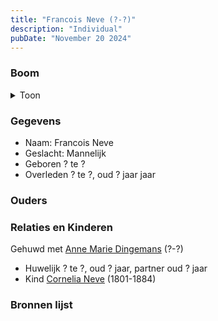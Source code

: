 ```yaml
---
title: "Francois Neve (?-?)"
description: "Individual"
pubDate: "November 20 2024"
---
```


### Boom
<details><summary>Toon</summary>

![test](https://www.plantuml.com/plantuml/svg/hP8_Ry8m4CLtVufJ6JeXvKyh8HG13IHLXrOTkYCdle8LnqO-foX2-UvrmGKwjKCtw-xU_PwVlI37hUjQnQYHUiSjRw7YTREnfjDYQPInu2pNv5ke7TjAWL1BMoiydR7TkHvQR2kqT2gHGul6zJjaLrjhnOdWm00WDrQWVTlAkj58b6KjbtesWvGDZDt2wn55Z9qaDwNdrqOIlE07tW0dU8gYA8tXB1mLQNbVvdxxuLsY4WDaqufN_ReopYcSpc0EywiUDPrIQwx5khQ6g3BUHXWQpjW7hH6UkPK8AwatsFeKBlG4O5JcHLga_qCDq6owHo4yxgjnf9MU5YSmKdApTJqgPVQUU1OiZTMe9FyPJl8dUtwgB7A89r4CZvRpRl-xsoI6LR7qcidTjsPWuJt6u-2MXOWkXN2BSN37s0AryD_k4m00)
</details>

### Gegevens
- Naam: Francois Neve 
- Geslacht: Mannelijk
- Geboren ? te ? 
- Overleden ? te ?, oud ? jaar jaar 

### Ouders

### Relaties en Kinderen

Gehuwd met [Anne Marie Dingemans](../i00032/) (?-?) 
- Huwelijk ? te ?, oud ? jaar, partner oud ? jaar 
- Kind [Cornelia Neve](../i00022/) (1801-1884)

### Bronnen lijst